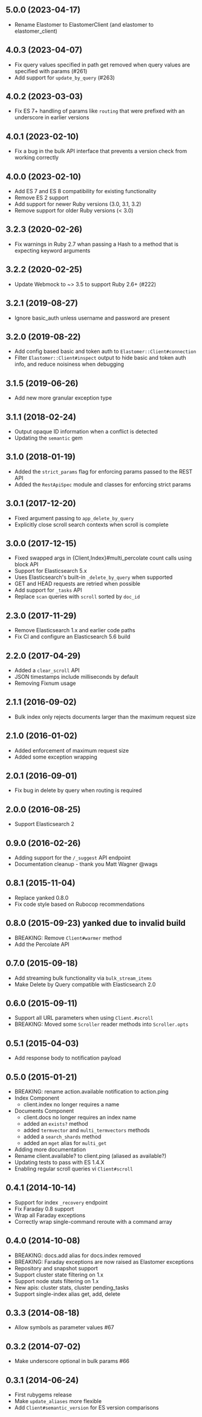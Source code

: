 ## 5.0.0 (2023-04-17)
- Rename Elastomer to ElastomerClient (and elastomer to elastomer_client)

## 4.0.3 (2023-04-07)
- Fix query values specified in path get removed when query values are specified with params (#261)
- Add support for `update_by_query` (#263)

## 4.0.2 (2023-03-03)
- Fix ES 7+ handling of params like `routing` that were prefixed with an underscore in earlier versions

## 4.0.1 (2023-02-10)
- Fix a bug in the bulk API interface that prevents a version check from working correctly

## 4.0.0 (2023-02-10)
- Add ES 7 and ES 8 compatibility for existing functionality
- Remove ES 2 support
- Add support for newer Ruby versions (3.0, 3.1, 3.2)
- Remove support for older Ruby versions (< 3.0)

## 3.2.3 (2020-02-26)
- Fix warnings in Ruby 2.7 whan passing a Hash to a method that is expecting keyword arguments

## 3.2.2 (2020-02-25)
- Update Webmock to ~> 3.5 to support Ruby 2.6+ (#222)

## 3.2.1 (2019-08-27)
- Ignore basic_auth unless username and password are present

## 3.2.0 (2019-08-22)
- Add config based basic and token auth to `Elastomer::Client#connection`
- Filter `Elastomer::Client#inspect` output to hide basic and token auth info,
  and reduce noisiness when debugging

## 3.1.5 (2019-06-26)
- Add new more granular exception type

## 3.1.1 (2018-02-24)
- Output opaque ID information when a conflict is detected
- Updating the `semantic` gem

## 3.1.0 (2018-01-19)
- Added the `strict_params` flag for enforcing params passed to the REST API
- Added the `RestApiSpec` module and classes for enforcing strict params

## 3.0.1 (2017-12-20)
- Fixed argument passing to `app_delete_by_query`
- Explicitly close scroll search contexts when scroll is complete

## 3.0.0 (2017-12-15)
- Fixed swapped args in {Client,Index}#multi\_percolate count calls using block API
- Support for Elasticsearch 5.x
- Uses Elasticsearch's built-in `_delete_by_query` when supported
- GET and HEAD requests are retried when possible
- Add support for `_tasks` API
- Replace `scan` queries with `scroll` sorted by `doc_id`

## 2.3.0 (2017-11-29)
- Remove Elasticsearch 1.x and earlier code paths
- Fix CI and configure an Elasticsearch 5.6 build

## 2.2.0 (2017-04-29)
- Added a `clear_scroll` API
- JSON timestamps include milliseconds by default
- Removing Fixnum usage

## 2.1.1 (2016-09-02)
- Bulk index only rejects documents larger than the maximum request size

## 2.1.0 (2016-01-02)
- Added enforcement of maximum request size
- Added some exception wrapping

## 2.0.1 (2016-09-01)
- Fix bug in delete by query when routing is required

## 2.0.0 (2016-08-25)
- Support Elasticsearch 2

## 0.9.0 (2016-02-26)
- Adding support for the `/_suggest` API endpoint
- Documentation cleanup - thank you Matt Wagner @wags

## 0.8.1 (2015-11-04)
- Replace yanked 0.8.0
- Fix code style based on Rubocop recommendations

## 0.8.0 (2015-09-23) yanked due to invalid build
- BREAKING: Remove `Client#warmer` method
- Add the Percolate API

## 0.7.0 (2015-09-18)
- Add streaming bulk functionality via `bulk_stream_items`
- Make Delete by Query compatible with Elasticsearch 2.0

## 0.6.0 (2015-09-11)
- Support all URL parameters when using `Client.#scroll`
- BREAKING: Moved some `Scroller` reader methods into `Scroller.opts`

## 0.5.1 (2015-04-03)
- Add response body to notification payload

## 0.5.0 (2015-01-21)
- BREAKING: rename action.available notification to action.ping
- Index Component
  - client.index no longer requires a name
- Documents Component
  - client.docs no longer requires an index name
  - added an `exists?` method
  - added `termvector` and `multi_termvectors` methods
  - added a `search_shards` method
  - added an `mget` alias for `multi_get`
- Adding more documentation
- Rename client.available? to client.ping (aliased as available?)
- Updating tests to pass with ES 1.4.X
- Enabling regular scroll queries vi `Client#scroll`

## 0.4.1 (2014-10-14)
- Support for index `_recovery` endpoint
- Fix Faraday 0.8 support
- Wrap all Faraday exceptions
- Correctly wrap single-command reroute with a command array

## 0.4.0 (2014-10-08)
- BREAKING: docs.add alias for docs.index removed
- BREAKING: Faraday exceptions are now raised as Elastomer exceptions
- Repository and snapshot support
- Support cluster state filtering on 1.x
- Support node stats filtering on 1.x
- New apis: cluster stats, cluster pending\_tasks
- Support single-index alias get, add, delete

## 0.3.3 (2014-08-18)
- Allow symbols as parameter values #67

## 0.3.2 (2014-07-02)
- Make underscore optional in bulk params #66

## 0.3.1 (2014-06-24)
- First rubygems release
- Make `update_aliases` more flexible
- Add `Client#semantic_version` for ES version comparisons
